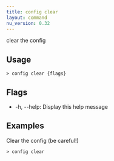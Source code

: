 ```yaml
---
title: config clear
layout: command
nu_version: 0.32
---
```

clear the config

## Usage
```shell
> config clear {flags} 
 ```

## Flags
* -h, --help: Display this help message

## Examples
  Clear the config (be careful!)
```shell
> config clear
 ```

